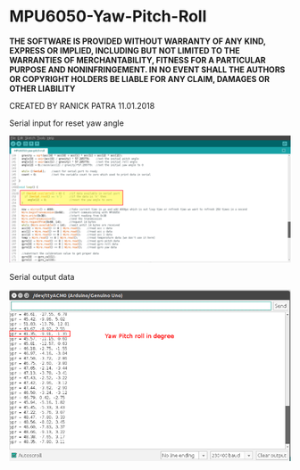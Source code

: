 # MPU6050-Yaw-Pitch-Roll

**THE SOFTWARE IS PROVIDED WITHOUT WARRANTY OF ANY KIND, EXPRESS OR
 IMPLIED, INCLUDING BUT NOT LIMITED TO THE WARRANTIES OF MERCHANTABILITY,
 FITNESS FOR A PARTICULAR PURPOSE AND NONINFRINGEMENT. IN NO EVENT SHALL THE
 AUTHORS OR COPYRIGHT HOLDERS BE LIABLE FOR ANY CLAIM, DAMAGES OR OTHER LIABILITY**

CREATED BY RANICK PATRA 11.01.2018

Serial input for reset yaw angle

![](program_short.png)

Serial output data

![](serial_data.png)



